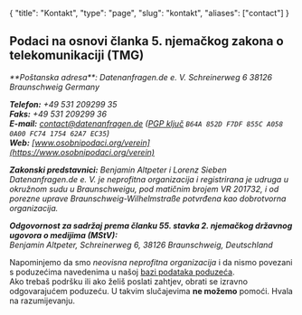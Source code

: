 {
    "title": "Kontakt",
    "type": "page",
    "slug": "kontakt",
    "aliases": ["contact"]
}
 
## Podaci na osnovi članka 5. njemačkog zakona o telekomunikaciji (TMG)

<address>
**Poštanska adresa**:  
Datenanfragen.de e.&nbsp;V.  
Schreinerweg 6  
38126 Braunschweig  
Germany

**Telefon:** +49 531 209299 35  
**Faks:** +49 531 209299 36  
**E-mail:** contact@datenanfragen.de ([PGP ključ](/pgp/62A7EC35.asc) `B64A 852D F7DF 855C A058  0A00 FC74 1754 62A7 EC35`)  
**Web:** [www.osobnipodaci.org/verein](https://www.osobnipodaci.org/verein)

**Zakonski predstavnici:** Benjamin Altpeter i Lorenz Sieben  
Datenanfragen.de e.&nbsp;V. je neprofitna organizacija i registrirana je udruga u okružnom sudu u Braunschweigu, pod matičnim brojem VR&nbsp;201732, i od porezne uprave Braunschweig-Wilhelmstraße potvrđena kao dobrotvorna organizacija.

**Odgovornost za sadržaj prema članku 55. stavka 2. njemačkog državnog ugovora o medijima (MStV):**  
Benjamin Altpeter, Schreinerweg 6, 38126 Braunschweig, Deutschland
</address>

<div class="box box-warning">
	Napominjemo da smo <em>neovisna neprofitna organizacija</em> i da nismo povezani s poduzećima navedenima u našoj <a href="/company">bazi podataka poduzeća</a>.<br>
	Ako trebaš podršku ili ako želiš poslati zahtjev, obrati se izravno odgovarajućem poduzeću. U takvim slučajevima <strong>ne možemo</strong> pomoći. Hvala na razumijevanju.
</div>

<script type="application/ld+json">
	{
		"@context": "http://schema.org",
		"@type": "NGO",
		"name": "Datenanfragen.de e. V.",
		"address": {
			"@type": "PostalAddress",
			"streetAddress": "c/o Benjamin Altpeter, Schreinerweg 6",
			"postalCode": "38126",
			"addressLocality": "Braunschweig",
			"addressCountry": "DE"
		},
		"telephone": "+49 209299 35",
		"faxNumber": "+49 209299 36",
		"email": "contact@datenanfragen.de",
		"url": "https://www.osobnipodaci.org/verein",
		"logo": "https://www.osobnipodaci.org/img/logo-osobnipodaci.png"
	}
</script>
